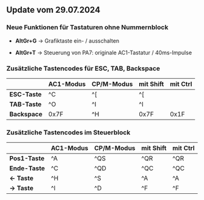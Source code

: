 ## Update vom 29.07.2024

### Neue Funktionen für Tastaturen ohne Nummernblock

- **AltGr+G** &rarr; Grafiktaste ein- / ausschalten

- **AltGr+T** &rarr; Steuerung von PA7: originale AC1-Tastatur / 40ms-Impulse

### Zusätzliche Tastencodes für ESC, TAB, Backspace

|               | AC1-Modus | CP/M-Modus | mit Shift | mit Ctrl |
| ------------- | --------- | ---------- | --------- | -------- |
| **ESC-Taste** | ^C        | ^&#91;     | ^&#91;    |          |
| **TAB-Taste** | ^O        | ^I         | ^I        |          |
| **Backspace** | 0x7F      | ^H         | 0x7F      | 0x1F     |

### Zusätzliche Tastencodes im Steuerblock

|                  | AC1-Modus | CP/M-Modus | mit Shift | mit Ctrl |
| ---------------- | --------- | ---------- | --------- | -------- |
| **Pos1-Taste**   | ^A        | ^QS        | ^QR       | ^QR      |
| **Ende-Taste**   | ^C        | ^QD        | ^QC       | ^QC      |
| **&larr; Taste** | ^H        | ^S         | ^A        | ^A       |
| **&rarr; Taste** | ^I        | ^D         | ^F        | ^F       |
